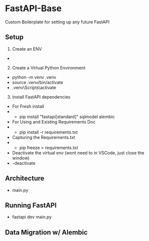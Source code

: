# FastAPI-Base
Custom Boilerplate for setting up any future FastAPI

## Setup
1. Create an ENV
- 
2. Create a Virtual Python Environment
 - python -m venv .venv
 - source .venv/bin/activate
 - .venv\Scripts\activate

3. Install FastAPI dependencies
 - For Fresh install
 - - pip install "fastapi[standard]" sqlmodel alembic
 - For Using and Existing Requirements Doc
 - - pip install -r requirements.txt
 - Capturing the Requirements.txt
 - - pip freeze > requirements.txt
 - Deactivate the virtual env (wont need to in VSCode, just close the window)
 - -deactivate

 ## Architecture
 - main.py




 ## Running FastAPI
- fastapi dev main.py

 ## Data Migration w/ Alembic